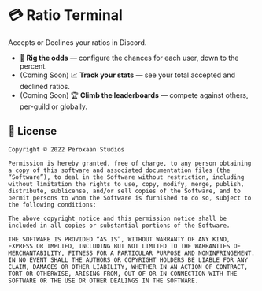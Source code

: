 # 💳 Ratio Terminal

Accepts or Declines your ratios in Discord.

-   🎲 **Rig the odds** &mdash; configure the chances for each user, down to the percent.
-   (Coming Soon) 📈 **Track your stats** &mdash; see your total accepted and declined ratios.
-   (Coming Soon) 🏆 **Climb the leaderboards** &mdash; compete against others, per-guild or globally.

## 📜 License

    Copyright © 2022 Peroxaan Studios

    Permission is hereby granted, free of charge, to any person obtaining a copy of this software and associated documentation files (the “Software”), to deal in the Software without restriction, including without limitation the rights to use, copy, modify, merge, publish, distribute, sublicense, and/or sell copies of the Software, and to permit persons to whom the Software is furnished to do so, subject to the following conditions:

    The above copyright notice and this permission notice shall be included in all copies or substantial portions of the Software.

    THE SOFTWARE IS PROVIDED “AS IS”, WITHOUT WARRANTY OF ANY KIND, EXPRESS OR IMPLIED, INCLUDING BUT NOT LIMITED TO THE WARRANTIES OF MERCHANTABILITY, FITNESS FOR A PARTICULAR PURPOSE AND NONINFRINGEMENT. IN NO EVENT SHALL THE AUTHORS OR COPYRIGHT HOLDERS BE LIABLE FOR ANY CLAIM, DAMAGES OR OTHER LIABILITY, WHETHER IN AN ACTION OF CONTRACT, TORT OR OTHERWISE, ARISING FROM, OUT OF OR IN CONNECTION WITH THE SOFTWARE OR THE USE OR OTHER DEALINGS IN THE SOFTWARE.

